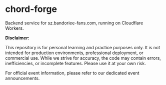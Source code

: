 # chord-forge
Backend service for sz.bandoriee-fans.com, running on Cloudflare Workers.

**Disclaimer:**

This repository is for personal learning and practice purposes only. It is not intended for production environments, professional deployment, or commercial use. While we strive for accuracy, the code may contain errors, inefficiencies, or incomplete features. Please use it at your own risk.

For official event information, please refer to our dedicated event announcements.